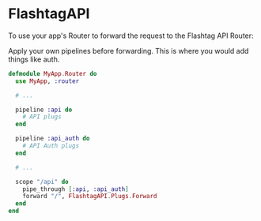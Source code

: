 # FlashtagAPI

To use your app's Router to forward the request to the Flashtag API Router:

Apply your own pipelines before forwarding. This is where you would add
things like auth.

```elixir
defmodule MyApp.Router do
  use MyApp, :router

  # ...

  pipeline :api do
    # API plugs
  end

  pipeline :api_auth do
    # API Auth plugs
  end

  # ...

  scope "/api" do
    pipe_through [:api, :api_auth]
    forward "/", FlashtagAPI.Plugs.Forward
  end
end
```